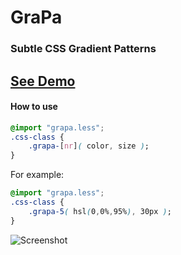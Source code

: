 # GraPa
### Subtle CSS Gradient Patterns

## [See Demo](http://simurai.github.com/GraPa/)

#### How to use

```css
@import "grapa.less";
.css-class { 
    .grapa-[nr]( color, size ); 
}
```

For example:

```css
@import "grapa.less";
.css-class { 
    .grapa-5( hsl(0,0%,95%), 30px ); 
}
```

![Screenshot](https://github.com/simurai/GraPa/raw/gh-pages/screenshot.png)
